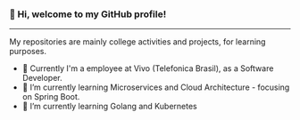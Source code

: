 ### 👋 Hi, welcome to my GitHub profile! 
***

My repositories are mainly college activities and projects, for learning purposes.

- 🔭 Currently I'm a employee at Vivo (Telefonica Brasil), as a Software Developer.
- 📘 I’m currently learning Microservices and Cloud Architecture - focusing on Spring Boot.
- 🌱 I’m currently learning Golang and Kubernetes

<!--
**gjperes/gjperes** is a ✨ _special_ ✨ repository because its `README.md` (this file) appears on your GitHub profile.

Here are some ideas to get you started:

- 🔭 I’m currently working on ...
- 🌱 I’m currently learning ...
- 👯 I’m looking to collaborate on ...
- 🤔 I’m looking for help with ...
- 💬 Ask me about ...
- 📫 How to reach me: ...
- 😄 Pronouns: ...
- ⚡ Fun fact: ...
-->
